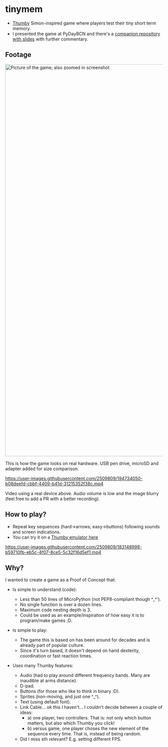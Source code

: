 # tinymem
- [Thumby](https://thumby.us/) Simon-inspired game where players test their tiny short term memory.
- I presented the game at PyDayBCN and there's a [companion repository with slides](https://github.com/isaacbernat/presentations/tree/master/tinymem) with further commentary.

## Footage
<img width="1253" alt="Picture of the game; also zoomed in screenshot" src="https://user-images.githubusercontent.com/2509809/183260970-860f0c97-1312-4bf9-8b8d-ea85ed24f0b8.png">

This is how the game looks on real hardware. USB pen drive, microSD and adapter added for size comparison.

https://user-images.githubusercontent.com/2509809/194734050-b08deefd-cbbf-4409-b41d-31215352f38c.mp4

Video using a real device above. Audio volume is low and the image blurry (feel free to add a PR with a better recording).

## How to play?
- Repeat key sequences (hard->arrows; easy->buttons) following sounds and screen indications.
- You can try it on a [Thumby emulator here](https://code.thumby.us/)

https://user-images.githubusercontent.com/2509809/183148998-b59710fb-eb5c-4f07-8ce5-5c32f16d5ef1.mp4

## Why?
I wanted to create a game as a Proof of Concept that:

- Is simple to understand (code):
    - Less than 50 lines of MicroPython (not PEP8-compliant though ^_^').
    - No single function is over a dozen lines.
    - Maximum code nesting depth is 3.
    - Could be used as an example/inspiration of how easy it is to program/make games ;D.

- Is simple to play:
    - The game this is based on has been around for decades and is already part of popular culture.
    - Since it's turn based, it doesn't depend on hand dexterity, coordination or fast reaction times.

- Uses many Thumby features:
    - Audio (had to play around different frequency bands. Many are inaudible at arms distance).
    - D-pad.
    - Buttons (for those who like to think in binary :D).
    - Sprites (non-moving, and just one ^_^).
    - Text (using default font).
    - Link Cable... ok this I haven't... I couldn't decide between a couple of ideas:
        - a) one player, two controllers. That is: not only which button matters, but also which Thumby you click!
        - b) versus game, one player choses the new element of the sequence every time. That is, instead of being random.
    - Did I miss sth relevant? E.g. setting different FPS.
